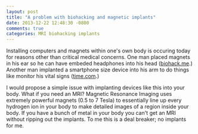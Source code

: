 ```yaml
---
layout: post
title: "A problem with biohacking and magnetic implants"
date: 2013-12-22 12:48:30 -0800
comments: true
categories: MRI biohacking implants
---
```


Installing computers and magnets within one's own body is occuring today for reasons other than critical medical concerns. One man placed magnets in his ear so he can have embeded headphones into his head ([biohack.me][0].) Another man implanted a smartphone size device into his arm to do things like monitor his vital signs ([time.com][1].)

I would propose a simple issue with implanting devices like this into your body. What if you need an MRI? Magnetic Resonance Imaging uses extremely powerful magnets (0.5 to 7 Tesla) to essentially line up every hydrogen ion in your body to make detailed images of a region inside your body. If you have a bunch of metal in your body you can't get an MRI without ripping out the implants. To me this is a deal breaker; no implants for me.


[0]:http://discuss.biohack.me/discussion/379/implanted-earphones/p1
[1]:http://newsfeed.time.com/2013/11/01/this-guy-implanted-a-giant-computer-chip-into-his-arm-without-medical-supervision/
